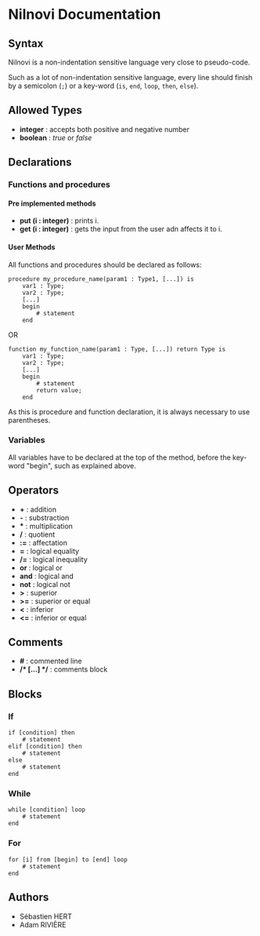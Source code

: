 # **Nilnovi Documentation**

## **Syntax**

Nilnovi is a non-indentation sensitive language very close to pseudo-code.

Such as a lot of non-indentation sensitive language, every line should finish by a semicolon (`;`) or a key-word (`is`, `end`, `loop`, `then`, `else`).


## **Allowed Types**

* **integer** : accepts both positive and negative number
* **boolean** : *true* or *false*

## **Declarations**

### **Functions and procedures**

#### **Pre implemented methods**

* **put (i : integer)** : prints i. 
* **get (i : integer)** : gets the input from the user adn affects it to i.


#### **User Methods**

All functions and procedures should be declared as follows:

```
procedure my_procedure_name(param1 : Type1, [...]) is
	var1 : Type;
	var2 : Type;
	[...]
	begin
		# statement
	end
```
OR

```
function my_function_name(param1 : Type, [...]) return Type is
	var1 : Type;
	var2 : Type;
	[...]
	begin
		# statement
		return value;
	end
```

As this is procedure and function declaration, it is always necessary to use parentheses.

### **Variables**

All variables have to be declared at the top of the method, before the key-word "begin", such as explained above.

## **Operators**

* **\+** : addition
* **\-** : substraction
* **\*** : multiplication
* **/** : quotient
* **:=** : affectation
* **=** : logical equality
* **/=** : logical inequality
* **or** : logical or
* **and** : logical and
* **not** : logical not
* **>** : superior
* **>=** : superior or equal
* **<** : inferior
* **<=** : inferior or equal


## **Comments**

* **\#** : commented line
* **/\* [...] \*/** : comments block

## **Blocks**

### **If**


```
if [condition] then
	# statement
elif [condition] then
	# statement
else
	# statement
end
```

### **While**

```
while [condition] loop
	# statement
end
```

### **For**

```
for [i] from [begin] to [end] loop
	# statement
end
```





## **Authors**

* Sébastien HERT
* Adam RIVIÈRE